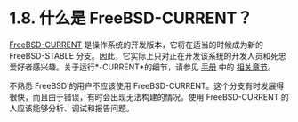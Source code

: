 # 1.8. 什么是 FreeBSD-CURRENT？

[FreeBSD-CURRENT](https://docs.freebsd.org/en/books/handbook/#current) 是操作系统的开发版本，它将在适当的时候成为新的 FreeBSD-STABLE 分支。因此，它实际上只对正在开发该系统的开发人员和死忠爱好者感兴趣。关于运行*-CURRENT*的细节，请参见 [手册](https://docs.freebsd.org/en/books/handbook/) 中的 [相关章节](https://docs.freebsd.org/en/books/handbook/#current)。

不熟悉 FreeBSD 的用户不应该使用 FreeBSD-CURRENT。这个分支有时发展得很快，而且由于错误，有时会出现无法构建的情况。使用 FreeBSD-CURRENT 的人应该能够分析、调试和报告问题。
